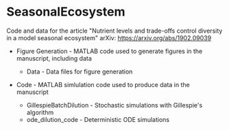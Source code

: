 # SeasonalEcosystem
Code and data for the article "Nutrient levels and trade-offs control diversity in a model seasonal ecosystem"
arXiv: https://arxiv.org/abs/1902.09039

* Figure Generation - MATLAB code used to generate figures in the manuscript, including data
   * Data - Data files for figure generation

* Code - MATLAB simlulation code used to produce data in the manuscript
   * GillespieBatchDilution - Stochastic simulations with Gillespie's algorithm
   * ode_dilution_code - Deterministic ODE simulations
